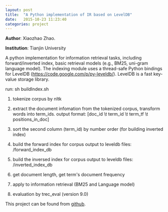 ```yaml
---
layout: post
title:  "A Python implementation of IR based on LevelDB"
date:   2015-10-23 11:23:40
categories: project
---
```

**Author**: Xiaozhao Zhao.

**Institution**: Tianjin University

A python implementation for information retrieval tasks, including forward/inverted index, basic retrieval models (e.g., BM25, uni-gram language model). The indexing module uses a thread-safe Python bindings for LevelDB (https://code.google.com/p/py-leveldb/). LevelDB is a fast key-value storage library.

run: sh buildIndex.sh

1. tokenize corpus by nltk

2. extract the document infomation from the tokenized corpus, transform words into term_ids.
output format: [doc_id \t term_id \t term_tf \t positions_in_doc]

3. sort the second column (term_id) by number order (for building inverted index)

4. build the forward index for corpus
output to leveldb files: /forward_index_db

5. build the inversed index for corpus
output to leveldb files: /inverted_index_db

6. get document length, get term's document frequency

7. apply to information retrieval (BM25 and Language model)

8. evaluation by trec_eval (version 9.0)

This project can be found from <a href="https://github.com/zxzlogic/ir-python">github</a>.
